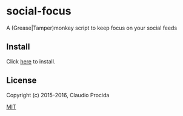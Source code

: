 # social-focus

A (Grease|Tamper)monkey script to keep focus on your social feeds

## Install

Click [here](https://decadentjs.github.io/social-focus/social-focus.user.js) to install.

## License

Copyright (c) 2015-2016, Claudio Procida

[MIT](https://opensource.org/licenses/MIT)
